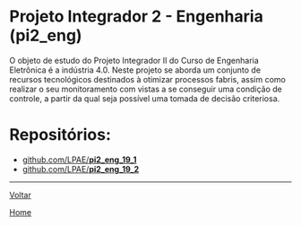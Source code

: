 # Projeto Integrador 2 - Engenharia (pi2_eng)

O objeto de estudo do Projeto Integrador II do Curso de Engenharia Eletrônica é a indústria 4.0. Neste projeto se aborda um conjunto de recursos tecnológicos destinados à otimizar processos fabris, assim como realizar o seu monitoramento com vistas a se conseguir uma condição de controle, a partir da qual seja possível uma tomada de decisão criteriosa. 

# Repositórios:
- [github.com/LPAE/**pi2_eng_19_1**](./19_1/index.md)
- [github.com/LPAE/**pi2_eng_19_2**](./19_2/index.md)

---
[Voltar](./../)

[Home](https://lpae.github.io/)
